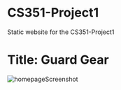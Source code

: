 # CS351-Project1
 Static website for the CS351-Project1

 # Title: Guard Gear

![homepageScreenshot](https://github.com/NFerreira98/CS351-Project1/assets/142639216/1aff536a-c035-49e4-ab33-199fb89f26ef)
